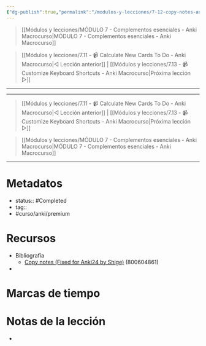 ```yaml
---
{"dg-publish":true,"permalink":"/modulos-y-lecciones/7-12-copy-notes-anki-macrocurso/","noteIcon":"","updated":"2024-05-21T22:14:05.560+02:00"}
---
```



> [[Módulos y lecciones/MÓDULO 7 - Complementos esenciales - Anki Macrocurso\|MÓDULO 7 - Complementos esenciales - Anki Macrocurso]]

> [[Módulos y lecciones/7.11 - 📹 Calculate New Cards To Do - Anki Macrocurso\|◁ Lección anterior]] | [[Módulos y lecciones/7.13 - 📹 Customize Keyboard Shortcuts - Anki Macrocurso\|Próxima lección ▷]]

---



---

> [[Módulos y lecciones/7.11 - 📹 Calculate New Cards To Do - Anki Macrocurso\|◁ Lección anterior]] | [[Módulos y lecciones/7.13 - 📹 Customize Keyboard Shortcuts - Anki Macrocurso\|Próxima lección ▷]]

> [[Módulos y lecciones/MÓDULO 7 - Complementos esenciales - Anki Macrocurso\|MÓDULO 7 - Complementos esenciales - Anki Macrocurso]]

---

# Metadatos
- status:: #Completed 
- tag:: 
- #curso/anki/premium

# Recursos
- Bibliografía
	- [Copy notes (Fixed for Anki24 by Shige)](https://ankiweb.net/shared/info/800604861) (800604861)
- 

# Marcas de tiempo


# Notas de la lección
- 